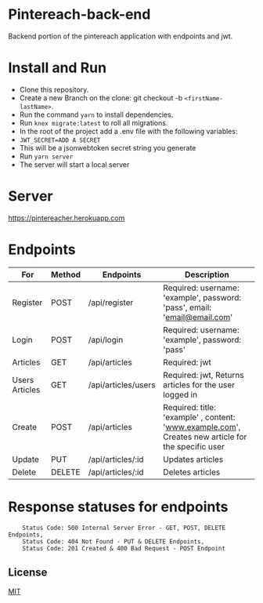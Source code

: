 # Pintereach-back-end

Backend portion of the pintereach application with endpoints and jwt.

#  Install and Run
 
- Clone this repository.
- Create a new Branch on the clone: git checkout -b `<firstName-lastName>`.
- Run the command `yarn` to install dependencies.
- Run `knex migrate:latest` to roll all migrations.
- In the root of the project add a .env file with the following variables:
- `JWT_SECRET=ADD A SECRET`
- This will be a jsonwebtoken secret string you generate
- Run `yarn server`
- The server will start a local server

# Server 
https://pintereacher.herokuapp.com

# Endpoints
| For | Method  | Endpoints | Description |
| ------------- | ------------- | ------------- |  ------------- |
| Register  | POST  | /api/register|  Required: username: 'example', password: 'pass', email: 'email@email.com'|
| Login  |   POST | /api/login | Required: username: 'example', password: 'pass'|
| Articles  | GET | /api/articles | Required: jwt |
| Users Articles  | GET | /api/articles/users | Required: jwt, Returns articles for the user logged in|
| Create |   POST | /api/articles | Required: title: 'example' , content: 'www.example.com', Creates new article for the specific user |
| Update  |  PUT | /api/articles/:id | Updates articles |
| Delete  |  DELETE | /api/articles/:id | Deletes articles |

# Response statuses for endpoints
``` Status Code: 200 Ok - GET & Put endpoints,
    Status Code: 500 Internal Server Error - GET, POST, DELETE Endpoints,
    Status Code: 404 Not Found - PUT & DELETE Endpoints,
    Status Code: 201 Created & 400 Bad Request - POST Endpoint
```

## License
[MIT](https://choosealicense.com/licenses/mit/)
